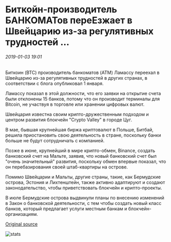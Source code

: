 # Биткойн-производитель БАНКОМАТов переЕзжает в Швейцарию из-за регулятивных трудностей ...

###### 2019-01-03 19:01

Биткоин (BTC) производитель банкоматов (ATM) Ламассу переехал в Швейцарию из-за регулятивных трудностей в других странах, в соответствии с блога опубликовал 1 января.

Ламассу показал в этой должности, что его заявки на открытие счета были отклонены 15 банков, потому что он производит терминалы для Bitcoin, не участвуя в торговле или хранении цифровых валют.

Швейцария известна своим крипто-дружественным подходом и центром развития блокчейн "Crypto Valley" в городе Цуг.

В мае, бывшая крупнейшая биржа криптовалют в Польше, Битбай, решила приостановить свою деятельность в стране, поскольку банки больше не будут сотрудничать с компанией.

Позже в июне, крупнейший в мире крипто-обмен, Binance, создать банковский счет на Мальте, заявив, что новый банковский счет был "очень значительный" развития, поскольку обмен впервые показал, что он перебазирования своей штаб-квартиры на острове.

Помимо Швейцарии и Мальты, другие страны, такие, как Бермудские острова, Эстония и Лихтенштейн, также активно адаптируют и создают законодательство, чтобы приветствовать блокчейн и крипто-проекты.

В июле Бермудские острова выдвинули планы по внесению изменений в Закон о банковской деятельности, с тем чтобы создать новый класс банков, который предлагает услуги местным банкам и блокчейн-организациям.

[Original source](https://cointelegraph.com/news/bitcoin-atm-producer-moves-to-switzerland-due-to-regulatory-difficulties)

![stats](https://c.statcounter.com/11760860/0/a89fa40b/1/ "stats")